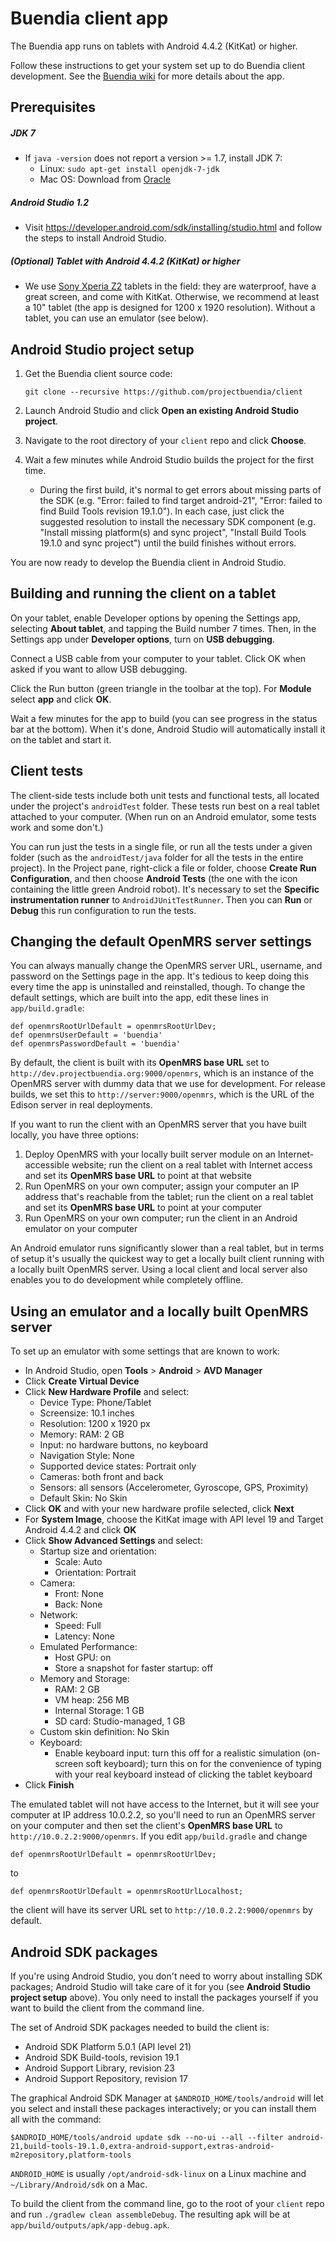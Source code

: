 # Buendia client app

The Buendia app runs on tablets with Android 4.4.2 (KitKat) or higher.

Follow these instructions to get your system set up to do Buendia client development.
See the [Buendia wiki](https://github.com/projectbuendia/buendia/wiki) for more details about the app.

## Prerequisites

##### JDK 7
  * If `java -version` does not report a version >= 1.7, install JDK 7:
      * Linux: `sudo apt-get install openjdk-7-jdk`
      * Mac OS: Download from [Oracle](http://www.oracle.com/technetwork/java/javase/downloads/jdk7-downloads-1880260.html)

##### Android Studio 1.2
  * Visit https://developer.android.com/sdk/installing/studio.html and follow the steps to install Android Studio.

##### (Optional) Tablet with Android 4.4.2 (KitKat) or higher
  * We use [Sony Xperia Z2](http://www.sonymobile.com/gb/products/tablets/xperia-z2-tablet/) tablets in the field: they are waterproof, have a great screen, and come with KitKat.  Otherwise, we recommend at least a 10" tablet (the app is designed for 1200 x 1920 resolution).  Without a tablet, you can use an emulator (see below).


## Android Studio project setup

1.  Get the Buendia client source code:

        git clone --recursive https://github.com/projectbuendia/client

2.  Launch Android Studio and click **Open an existing Android Studio project**.

3.  Navigate to the root directory of your `client` repo and click **Choose**.

4.  Wait a few minutes while Android Studio builds the project for the first time.

    * During the first build, it's normal to get errors about missing parts of the SDK (e.g. "Error: failed to find target android-21", "Error: failed to find Build Tools revision 19.1.0").  In each case, just click the suggested resolution to install the necessary SDK component (e.g. "Install missing platform(s) and sync project", "Install Build Tools 19.1.0 and sync project") until the build finishes without errors.

You are now ready to develop the Buendia client in Android Studio.

## Building and running the client on a tablet

On your tablet, enable Developer options by opening the Settings app, selecting **About tablet**, and tapping the Build number 7 times.  Then, in the Settings app under **Developer options**, turn on **USB debugging**.

Connect a USB cable from your computer to your tablet.  Click OK when asked if you want to allow USB debugging.

Click the Run button (green triangle in the toolbar at the top).  For **Module** select **app** and click **OK**.

Wait a few minutes for the app to build (you can see progress in the status bar at the bottom).  When it's done, Android Studio will automatically install it on the tablet and start it.

## Client tests

The client-side tests include both unit tests and functional tests, all located under the project's `androidTest` folder.  These tests run best on a real tablet attached to your computer.  (When run on an Android emulator, some tests work and some don't.)

You can run just the tests in a single file, or run all the tests under a given folder (such as the `androidTest/java` folder for all the tests in the entire project).  In the Project pane, right-click a file or folder, choose **Create Run Configuration**, and then choose **Android Tests** (the one with the icon containing the little green Android robot).  It's necessary to set the **Specific instrumentation runner** to `AndroidJUnitTestRunner`.  Then you can **Run** or **Debug** this run configuration to run the tests.

## Changing the default OpenMRS server settings

You can always manually change the OpenMRS server URL, username, and password on the Settings page in the app.  It's tedious to keep doing this every time the app is uninstalled and reinstalled, though.  To change the default settings, which are built into the app, edit these lines in `app/build.gradle`:

    def openmrsRootUrlDefault = openmrsRootUrlDev;
    def openmrsUserDefault = 'buendia'
    def openmrsPasswordDefault = 'buendia'

By default, the client is built with its **OpenMRS base URL** set to `http://dev.projectbuendia.org:9000/openmrs`, which is an instance of the OpenMRS server with dummy data that we use for development.  For release builds, we set this to `http://server:9000/openmrs`, which is the URL of the Edison server in real deployments.

If you want to run the client with an OpenMRS server that you have built locally, you have three options:

  1. Deploy OpenMRS with your locally built server module on an Internet-accessible website; run the client on a real tablet with Internet access and set its **OpenMRS base URL** to point at that website
  2. Run OpenMRS on your own computer; assign your computer an IP address that's reachable from the tablet; run the client on a real tablet and set its **OpenMRS base URL** to point at your computer
  3. Run OpenMRS on your own computer; run the client in an Android emulator on your computer

An Android emulator runs significantly slower than a real tablet, but in terms of setup it's usually the quickest way to get a locally built client running with a locally built OpenMRS server.  Using a local client and local server also enables you to do development while completely offline.

## Using an emulator and a locally built OpenMRS server

To set up an emulator with some settings that are known to work:

  * In Android Studio, open **Tools** > **Android** > **AVD Manager**
  * Click **Create Virtual Device**
  * Click **New Hardware Profile** and select:
      * Device Type: Phone/Tablet
      * Screensize: 10.1 inches
      * Resolution: 1200 x 1920 px
      * Memory: RAM: 2 GB
      * Input: no hardware buttons, no keyboard
      * Navigation Style: None
      * Supported device states: Portrait only
      * Cameras: both front and back
      * Sensors: all sensors (Accelerometer, Gyroscope, GPS, Proximity)
      * Default Skin: No Skin
  * Click **OK** and with your new hardware profile selected, click **Next**
  * For **System Image**, choose the KitKat image with API level 19 and Target Android 4.4.2 and click **OK**
  * Click **Show Advanced Settings** and select:
      * Startup size and orientation:
          * Scale: Auto
          * Orientation: Portrait
      * Camera:
          * Front: None
          * Back: None
      * Network:
          * Speed: Full
          * Latency: None
      * Emulated Performance:
          * Host GPU: on
          * Store a snapshot for faster startup: off
      * Memory and Storage:
          * RAM: 2 GB
          * VM heap: 256 MB
          * Internal Storage: 1 GB
          * SD card: Studio-managed, 1 GB
      * Custom skin definition: No Skin
      * Keyboard:
          * Enable keyboard input: turn this off for a realistic simulation (on-screen soft keyboard); turn this on for the convenience of typing with your real keyboard instead of clicking the tablet keyboard
  * Click **Finish**

The emulated tablet will not have access to the Internet, but it will see your computer at IP address 10.0.2.2, so you'll need to run an OpenMRS server on your computer and then set the client's **OpenMRS base URL** to `http://10.0.2.2:9000/openmrs`.  If you edit `app/build.gradle` and change

    def openmrsRootUrlDefault = openmrsRootUrlDev;

to

    def openmrsRootUrlDefault = openmrsRootUrlLocalhost;

the client will have its server URL set to `http://10.0.2.2:9000/openmrs` by default.

## Android SDK packages

If you're using Android Studio, you don't need to worry about installing SDK packages; Android Studio will take care of it for you (see **Android Studio project setup** above).  You only need to install the packages yourself if you want to build the client from the command line.

The set of Android SDK packages needed to build the client is:

  * Android SDK Platform 5.0.1 (API level 21)
  * Android SDK Build-tools, revision 19.1
  * Android Support Library, revision 23
  * Android Support Repository, revision 17

The graphical Android SDK Manager at `$ANDROID_HOME/tools/android` will let you select and install these packages interactively; or you can install them all with the command:

    $ANDROID_HOME/tools/android update sdk --no-ui --all --filter android-21,build-tools-19.1.0,extra-android-support,extras-android-m2repository,platform-tools

`ANDROID_HOME` is usually `/opt/android-sdk-linux` on a Linux machine and `~/Library/Android/sdk` on a Mac.

To build the client from the command line, go to the root of your `client` repo and run `./gradlew clean assembleDebug`.  The resulting apk will be at `app/build/outputs/apk/app-debug.apk`.

